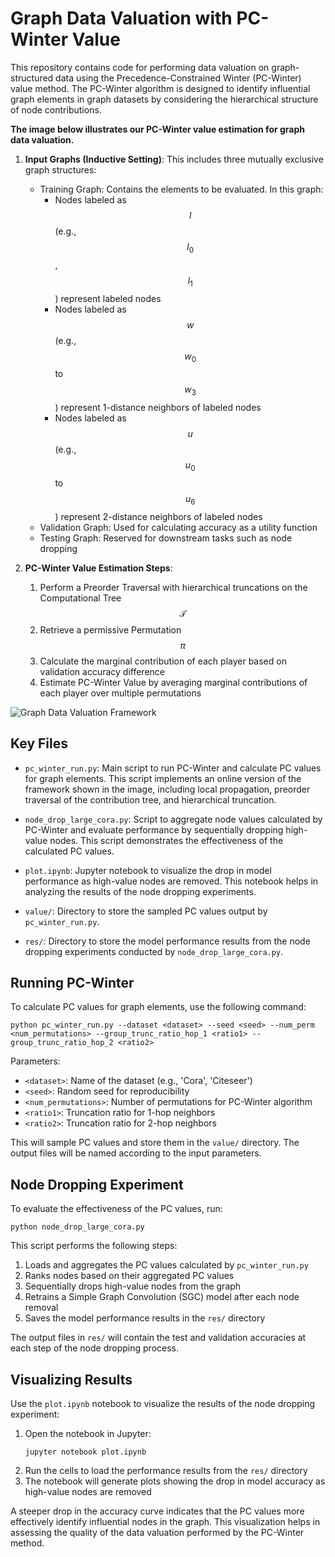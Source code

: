 # Graph Data Valuation with PC-Winter Value

This repository contains code for performing data valuation on graph-structured data using the Precedence-Constrained Winter (PC-Winter) value method. The PC-Winter algorithm is designed to identify influential graph elements in graph datasets by considering the hierarchical structure of node contributions.

**The image below illustrates our PC-Winter value estimation for graph data valuation.**

1. **Input Graphs (Inductive Setting)**: This includes three mutually exclusive graph structures:
   - Training Graph: Contains the elements to be evaluated. In this graph:
     - Nodes labeled as $$l$$ (e.g., $$l_0$$, $$l_1$$) represent labeled nodes
     - Nodes labeled as $$w$$ (e.g., $$w_0$$ to $$w_3$$) represent 1-distance neighbors of labeled nodes
     - Nodes labeled as $$u$$ (e.g., $$u_0$$ to $$u_6$$) represent 2-distance neighbors of labeled nodes
   - Validation Graph: Used for calculating accuracy as a utility function
   - Testing Graph: Reserved for downstream tasks such as node dropping

2. **PC-Winter Value Estimation Steps**:
   1. Perform a Preorder Traversal with hierarchical truncations on the Computational Tree $$\mathcal{T}$$
   2. Retrieve a permissive Permutation $$\pi$$
   3. Calculate the marginal contribution of each player based on validation accuracy difference
   4. Estimate PC-Winter Value by averaging marginal contributions of each player over multiple permutations

![Graph Data Valuation Framework](https://github.com/frankhlchi/graph-data-valuation/blob/main/framework.png)


## Key Files

- `pc_winter_run.py`: Main script to run PC-Winter and calculate PC values for graph elements. This script implements an online version of the framework shown in the image, including local propagation, preorder traversal of the contribution tree, and hierarchical truncation.

- `node_drop_large_cora.py`: Script to aggregate node values calculated by PC-Winter and evaluate performance by sequentially dropping high-value nodes. This script demonstrates the effectiveness of the calculated PC values.

- `plot.ipynb`: Jupyter notebook to visualize the drop in model performance as high-value nodes are removed. This notebook helps in analyzing the results of the node dropping experiments.

- `value/`: Directory to store the sampled PC values output by `pc_winter_run.py`.

- `res/`: Directory to store the model performance results from the node dropping experiments conducted by `node_drop_large_cora.py`.

## Running PC-Winter

To calculate PC values for graph elements, use the following command:

```
python pc_winter_run.py --dataset <dataset> --seed <seed> --num_perm <num_permutations> --group_trunc_ratio_hop_1 <ratio1> --group_trunc_ratio_hop_2 <ratio2>
```

Parameters:
- `<dataset>`: Name of the dataset (e.g., 'Cora', 'Citeseer')
- `<seed>`: Random seed for reproducibility
- `<num_permutations>`: Number of permutations for PC-Winter algorithm
- `<ratio1>`: Truncation ratio for 1-hop neighbors
- `<ratio2>`: Truncation ratio for 2-hop neighbors

This will sample PC values and store them in the `value/` directory. The output files will be named according to the input parameters.

## Node Dropping Experiment

To evaluate the effectiveness of the PC values, run:

```
python node_drop_large_cora.py
```

This script performs the following steps:
1. Loads and aggregates the PC values calculated by `pc_winter_run.py`
2. Ranks nodes based on their aggregated PC values
3. Sequentially drops high-value nodes from the graph
4. Retrains a Simple Graph Convolution (SGC) model after each node removal
5. Saves the model performance results in the `res/` directory

The output files in `res/` will contain the test and validation accuracies at each step of the node dropping process.

## Visualizing Results

Use the `plot.ipynb` notebook to visualize the results of the node dropping experiment:

1. Open the notebook in Jupyter:
   ```
   jupyter notebook plot.ipynb
   ```
2. Run the cells to load the performance results from the `res/` directory
3. The notebook will generate plots showing the drop in model accuracy as high-value nodes are removed

A steeper drop in the accuracy curve indicates that the PC values more effectively identify influential nodes in the graph. This visualization helps in assessing the quality of the data valuation performed by the PC-Winter method.
